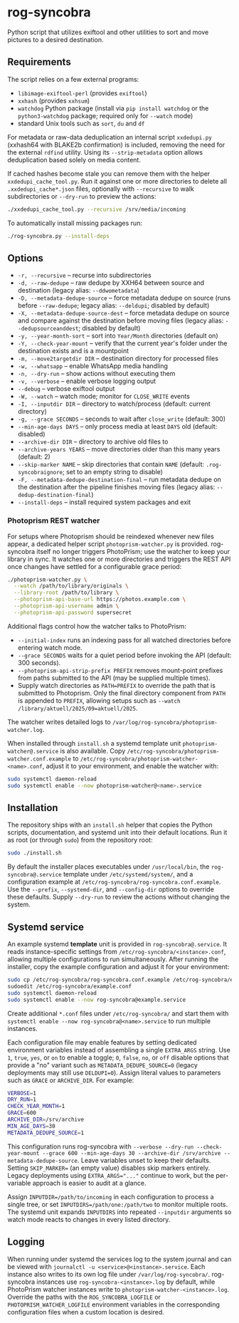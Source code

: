 # rog-syncobra
Python script that utilizes exiftool and other utilities to sort and move
pictures to a desired destination.

## Requirements

The script relies on a few external programs:

- `libimage-exiftool-perl` (provides `exiftool`)
- `xxhash` (provides `xxhsum`)
- `watchdog` Python package (install via `pip install watchdog` or the `python3-watchdog`
  package; required only for `--watch` mode)
- standard Unix tools such as `sort`, `du` and `df`

For metadata or raw-data deduplication an internal script `xxdedupi.py`
(xxhash64 with BLAKE2b confirmation) is included, removing the need for the
external `rdfind` utility. Using its `--strip-metadata` option allows
deduplication based solely on media content.

If cached hashes become stale you can remove them with the helper
`xxdedupi_cache_tool.py`. Run it against one or more directories to delete all
`.xxdedupi_cache*.json` files, optionally with `--recursive` to walk subdirectories
or `--dry-run` to preview the actions:

```bash
./xxdedupi_cache_tool.py --recursive /srv/media/incoming
```

To automatically install missing packages run:

```bash
./rog-syncobra.py --install-deps
```

## Options

- `-r, --recursive` – recurse into subdirectories
- `-d, --raw-dedupe` – raw dedupe by XXH64 between source and destination (legacy
  alias: `--ddwometadata`)
- `-D, --metadata-dedupe-source` – force metadata dedupe on source (runs before
  `--raw-dedupe`; legacy alias: `--deldupi`; disabled by default)
- `-X, --metadata-dedupe-source-dest` – force metadata dedupe on source and compare
  against the destination before moving files (legacy alias: `--dedupsourceanddest`;
  disabled by default)
- `-y, --year-month-sort` – sort into `Year/Month` directories (default on)
- `-Y, --check-year-mount` – verify that the current year's folder under the
  destination exists and is a mountpoint
- `-m, --move2targetdir DIR` – destination directory for processed files
- `-w, --whatsapp` – enable WhatsApp media handling
- `-n, --dry-run` – show actions without executing them
- `-v, --verbose` – enable verbose logging output
- `--debug` – verbose exiftool output
- `-W, --watch` – watch mode; monitor for `CLOSE_WRITE` events
- `-I, --inputdir DIR` – directory to watch/process (default: current directory)
- `-g, --grace SECONDS` – seconds to wait after `close_write` (default: 300)
- `--min-age-days DAYS` – only process media at least `DAYS` old (default: disabled)
- `--archive-dir DIR` – directory to archive old files to
- `--archive-years YEARS` – move directories older than this many years (default: 2)
- `--skip-marker NAME` – skip directories that contain `NAME` (default: `.rog-syncobraignore`; set to an empty string to disable)
- `-F, --metadata-dedupe-destination-final` – run metadata dedupe on the destination
  after the pipeline finishes moving files (legacy alias: `--dedup-destination-final`)
- `--install-deps` – install required system packages and exit

### Photoprism REST watcher

For setups where Photoprism should be reindexed whenever new files appear, a
dedicated helper script `photoprism-watcher.py` is provided. rog-syncobra
itself no longer triggers PhotoPrism; use the watcher to keep your library in
sync. It watches one or more directories and triggers the REST API once changes
have settled for a configurable grace period:

```bash
./photoprism-watcher.py \
  --watch /path/to/library/originals \
  --library-root /path/to/library \
  --photoprism-api-base-url https://photos.example.com \
  --photoprism-api-username admin \
  --photoprism-api-password supersecret
```

Additional flags control how the watcher talks to PhotoPrism:

- `--initial-index` runs an indexing pass for all watched directories before
  entering watch mode.
- `--grace SECONDS` waits for a quiet period before invoking the API (default:
  300 seconds).
- `--photoprism-api-strip-prefix PREFIX` removes mount-point prefixes from
  paths submitted to the API (may be supplied multiple times).
- Supply watch directories as `PATH=PREFIX` to override the path that is
  submitted to Photoprism. Only the final directory component from `PATH` is
  appended to `PREFIX`, allowing setups such as
  `--watch /library/aktuell/2025/09=aktuell/2025`.

The watcher writes detailed logs to `/var/log/rog-syncobra/photoprism-watcher.log`.

When installed through `install.sh` a systemd template unit
`photoprism-watcher@.service` is also available. Copy
`/etc/rog-syncobra/photoprism-watcher.conf.example` to
`/etc/rog-syncobra/photoprism-watcher-<name>.conf`, adjust it to your
environment, and enable the watcher with:

```bash
sudo systemctl daemon-reload
sudo systemctl enable --now photoprism-watcher@<name>.service
```

## Installation

The repository ships with an `install.sh` helper that copies the Python
scripts, documentation, and systemd unit into their default locations. Run it as
root (or through `sudo`) from the repository root:

```bash
sudo ./install.sh
```

By default the installer places executables under `/usr/local/bin`, the
`rog-syncobra@.service` template under `/etc/systemd/system/`, and a
configuration example at `/etc/rog-syncobra/rog-syncobra.conf.example`. Use the
`--prefix`, `--systemd-dir`, and `--config-dir` options to override these
defaults. Supply `--dry-run` to review the actions without changing the system.

## Systemd service
An example systemd **template** unit is provided in `rog-syncobra@.service`. It
reads instance-specific settings from `/etc/rog-syncobra/<instance>.conf`,
allowing multiple configurations to run simultaneously. After running the
installer, copy the example configuration and adjust it for your environment:

```bash
sudo cp /etc/rog-syncobra/rog-syncobra.conf.example /etc/rog-syncobra/example.conf
sudoedit /etc/rog-syncobra/example.conf
sudo systemctl daemon-reload
sudo systemctl enable --now rog-syncobra@example.service
```

Create additional `*.conf` files under `/etc/rog-syncobra/` and start them with
`systemctl enable --now rog-syncobra@<name>.service` to run multiple instances.

Each configuration file may enable features by setting dedicated environment
variables instead of assembling a single `EXTRA_ARGS` string. Use `1`, `true`,
`yes`, or `on` to enable a toggle; `0`, `false`, `no`, or `off` disable options
that provide a "no" variant such as `METADATA_DEDUPE_SOURCE=0` (legacy
deployments may still use `DELDUPI=0`). Assign literal values to parameters
such as `GRACE` or `ARCHIVE_DIR`. For example:

```bash
VERBOSE=1
DRY_RUN=1
CHECK_YEAR_MONTH=1
GRACE=600
ARCHIVE_DIR=/srv/archive
MIN_AGE_DAYS=30
METADATA_DEDUPE_SOURCE=1
```

This configuration runs rog-syncobra with `--verbose --dry-run
--check-year-mount --grace 600 --min-age-days 30 --archive-dir /srv/archive --metadata-dedupe-source`. Leave
variables unset to keep their defaults. Setting `SKIP_MARKER=` (an empty value)
disables skip markers entirely. Legacy deployments using
`EXTRA_ARGS="..."` continue to work, but the per-variable approach is easier to
audit at a glance.

Assign `INPUTDIR=/path/to/incoming` in each configuration to process a single
tree, or set `INPUTDIRS=/path/one:/path/two` to monitor multiple roots. The
systemd unit expands `INPUTDIRS` into repeated `--inputdir` arguments so watch
mode reacts to changes in every listed directory.

## Logging

When running under systemd the services log to the system journal and can be
viewed with `journalctl -u <service>@<instance>.service`. Each instance also
writes to its own log file under `/var/log/rog-syncobra/`. rog-syncobra
instances use `rog-syncobra-<instance>.log` by default, while PhotoPrism watcher
instances write to `photoprism-watcher-<instance>.log`. Override the paths with
the `ROG_SYNCOBRA_LOGFILE` or `PHOTOPRISM_WATCHER_LOGFILE` environment
variables in the corresponding configuration files when a custom location is
desired.
